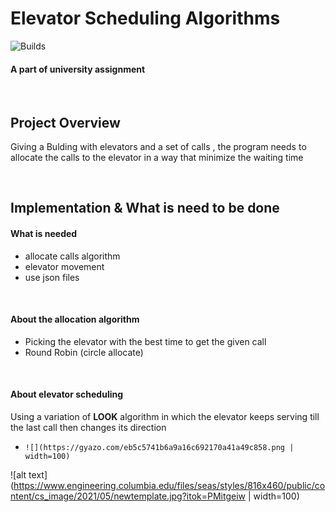 # **Elevator Scheduling Algorithms**
![Builds](https://github.com/project-chip/connectedhomeip/workflows/Builds/badge.svg)
#### A part of university assignment 


</br>



## Project Overview
Giving a Bulding with elevators and a set of calls , the program needs to allocate the calls to the elevator in a way that minimize the waiting time


</br>

## Implementation & What is need to be done

#### What is needed 
- allocate calls algorithm 
- elevator movement 
- use json files 

</br>

#### About the allocation algorithm
- Picking the elevator with the best time to get the given call 
- Round Robin (circle allocate)

</br>

#### About elevator scheduling
Using a variation of **LOOK** algorithm in which the elevator keeps serving till the last call then changes its direction 
- `![](https://gyazo.com/eb5c5741b6a9a16c692170a41a49c858.png | width=100)`


![alt text](https://www.engineering.columbia.edu/files/seas/styles/816x460/public/content/cs_image/2021/05/newtemplate.jpg?itok=PMitgeiw | width=100)
